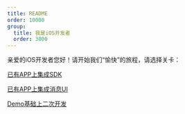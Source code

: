 ```yaml
---
title: README
order: 10000
group:
  title: 我是iOS开发者
  order: 3000
---
```


亲爱的iOS开发者您好！请开始我们“愉快”的旅程，请选择关卡：

[已有APP上集成SDK](/i-os/onlysdk.html)

[已有APP上集成消息UI](/i-os/sdkandui.html)

[Demo基础上二次开发](/i-os/fulldemo.html)


